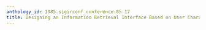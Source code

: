 ```yaml
---
anthology_id: 1985.sigirconf_conference-85.17
title: Designing an Information Retrieval Interface Based on User Characteristics
---
```

